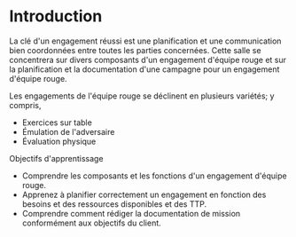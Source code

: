 Introduction
============

La clé d'un engagement réussi est une planification et une communication bien coordonnées entre toutes les parties concernées. Cette salle se concentrera sur divers composants d'un engagement d'équipe rouge et sur la planification et la documentation d'une campagne pour un engagement d'équipe rouge.

Les engagements de l'équipe rouge se déclinent en plusieurs variétés; y compris,

-   Exercices sur table 
-   Émulation de l'adversaire
-   Évaluation physique 

Objectifs d'apprentissage

-   Comprendre les composants et les fonctions d'un engagement d'équipe rouge.
-   Apprenez à planifier correctement un engagement en fonction des besoins et des ressources disponibles et des TTP. 
-   Comprendre comment rédiger la documentation de mission conformément aux objectifs du client.
